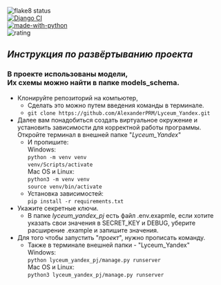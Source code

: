 ![flake8 status](https://github.com/AlexanderPRM/Lyceum_Yandex/actions/workflows/python-package.yml/badge.svg)<br>
[![Django CI](https://github.com/AlexanderPRM/Lyceum_Yandex/actions/workflows/django.yml/badge.svg)](https://github.com/AlexanderPRM/Lyceum_Yandex/actions/workflows/django.yml)<br>
[![made-with-python](https://img.shields.io/badge/Made%20with-Python-1f425f.svg)](https://www.python.org/)<br>
![rating](https://img.shields.io/badge/rating-★★☆☆☆-brightgreen)&nbsp;&nbsp;
##  *Инструкция по развёртыванию проекта*

### В проекте использованы модели,<br>Их схемы можно найти в папке models_schema.

- Клонируйте репозиторий на компьютер,
  - Сделать это можно путем введения команды в терминале.
  - ```git clone https://github.com/AlexanderPRM/Lyceum_Yandex.git``` 
- Далее вам понадобиться создать виртуальное окружение и установить зависимости для корректной работы программы.
  Откройте терминал в внешней папке "_Lyceum_Yandex_"<br>
    -  И пропишите:<br>
    Windows:
      <br>```python -m venv venv```<br>
        ```venv/Scripts/activate```<br>
    Mac OS и Linux:
      <br>```python3 -m venv venv```<br>
        ```source venv/bin/activate```
    - Установка зависимостей:
      <br>```pip install -r requirements.txt```<br>
- Укажите секретные ключи.
  - В папке _lyceum_yandex_pj_ есть файл .env.exapmle, если хотите указать свои значения в SECRET_KEY и DEBUG, уберите расширение .example и запишите значения.
- Для того чтобы запустить "_проект_", нужно прописать команду. 
  - Также в терминале внешней папки - "Lyceum_Yandex"
  <br>Windows:<br>
  ```python lyceum_yandex_pj/manage.py runserver```
  <br>Mac OS и Linux:<br>
  ```python3 lyceum_yandex_pj/manage.py runserver```
  
